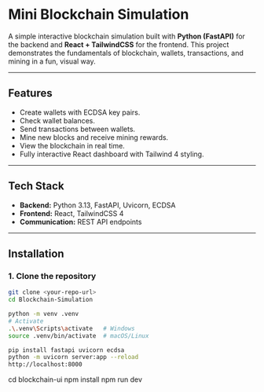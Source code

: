 


# Mini Blockchain Simulation

A simple interactive blockchain simulation built with **Python (FastAPI)** for the backend and **React + TailwindCSS** for the frontend. This project demonstrates the fundamentals of blockchain, wallets, transactions, and mining in a fun, visual way.

---

## Features

- Create wallets with ECDSA key pairs.
- Check wallet balances.
- Send transactions between wallets.
- Mine new blocks and receive mining rewards.
- View the blockchain in real time.
- Fully interactive React dashboard with Tailwind 4 styling.

---

## Tech Stack

- **Backend:** Python 3.13, FastAPI, Uvicorn, ECDSA
- **Frontend:** React, TailwindCSS 4
- **Communication:** REST API endpoints

---

## Installation

### 1. Clone the repository

```bash
git clone <your-repo-url>
cd Blockchain-Simulation

python -m venv .venv
# Activate
.\.venv\Scripts\activate   # Windows
source .venv/bin/activate  # macOS/Linux

pip install fastapi uvicorn ecdsa
python -m uvicorn server:app --reload
http://localhost:8000

```
cd blockchain-ui
npm install
npm run dev









